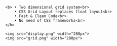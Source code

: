 <!DOCTYPE html>
<html lang="en">
<head>
    <meta charset="UTF-8">
    <meta http-equiv="X-UA-Compatible" content="IE=edge">
    <meta name="viewport" content="width=device-width, initial-scale=1.0">
    <title>Document</title>
</head>
<body>


    <b> • Two dimensional grid system<br>
        • CSS Grid Layout replaces float layout<br>
        • Fast & Clean Code<br>
        • No need of CSS frameworks<br>
    </b>

    <img src="display.png" width="280px">
    <img src="grid.png" width="280px">
    
</body>
</html>